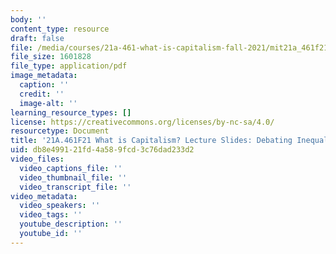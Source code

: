 ```yaml
---
body: ''
content_type: resource
draft: false
file: /media/courses/21a-461-what-is-capitalism-fall-2021/mit21a_461f21_sess2.pdf
file_size: 1601828
file_type: application/pdf
image_metadata:
  caption: ''
  credit: ''
  image-alt: ''
learning_resource_types: []
license: https://creativecommons.org/licenses/by-nc-sa/4.0/
resourcetype: Document
title: '21A.461F21 What is Capitalism? Lecture Slides: Debating Inequality'
uid: db8e4991-21fd-4a58-9fcd-3c76dad233d2
video_files:
  video_captions_file: ''
  video_thumbnail_file: ''
  video_transcript_file: ''
video_metadata:
  video_speakers: ''
  video_tags: ''
  youtube_description: ''
  youtube_id: ''
---
```

